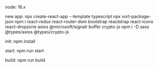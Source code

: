 node: 16.x

new app:
npx create-react-app <name> --template typescript
npx sort-package-json
npm i react-redux react-router-dom bootstrap reactstrap react-icons react-dropzone axios @microsoft/signalr buffer crypto-js
npm i -D sass @types/axios @types/crypto-js

init:
npm install

start:
npm run start

build:
npm run build

